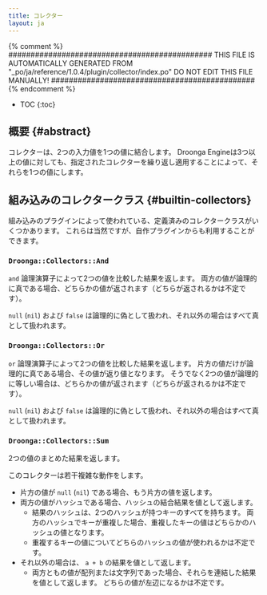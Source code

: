```yaml
---
title: コレクター
layout: ja
---
```


{% comment %}
##############################################
  THIS FILE IS AUTOMATICALLY GENERATED FROM
  "_po/ja/reference/1.0.4/plugin/collector/index.po"
  DO NOT EDIT THIS FILE MANUALLY!
##############################################
{% endcomment %}


* TOC
{:toc}


## 概要 {#abstract}

コレクターは、2つの入力値を1つの値に結合します。
Droonga Engineは3つ以上の値に対しても、指定されたコレクターを繰り返し適用することによって、それらを1つの値にします。

## 組み込みのコレクタークラス {#builtin-collectors}

組み込みのプラグインによって使われている、定義済みのコレクタークラスがいくつかあります。
これらは当然ですが、自作プラグインからも利用することができます。

### `Droonga::Collectors::And`

`and` 論理演算子によって2つの値を比較した結果を返します。
両方の値が論理的に真である場合、どちらかの値が返されます（どちらが返されるかは不定です）。

`null` (`nil`) および `false` は論理的に偽として扱われ、それ以外の場合はすべて真として扱われます。

### `Droonga::Collectors::Or`

`or` 論理演算子によって2つの値を比較した結果を返します。
片方の値だけが論理的に真である場合、その値が返り値となります。
そうでなく2つの値が論理的に等しい場合は、どちらかの値が返されます（どちらが返されるかは不定です）。

`null` (`nil`) および `false` は論理的に偽として扱われ、それ以外の場合はすべて真として扱われます。

### `Droonga::Collectors::Sum`

2つの値のまとめた結果を返します。

このコレクターは若干複雑な動作をします。

 * 片方の値が `null` (`nil`) である場合、もう片方の値を返します。
 * 両方の値がハッシュである場合、ハッシュの結合結果を値として返します。
   * 結果のハッシュは、2つのハッシュが持つキーのすべてを持ちます。
     両方のハッシュでキーが重複した場合、重複したキーの値はどちらかのハッシュの値となります。
   * 重複するキーの値についてどちらのハッシュの値が使われるかは不定です。
 * それ以外の場合は、 `a + b` の結果を値として返します。
   * 両方ともの値が配列または文字列であった場合、それらを連結した結果を値として返します。
     どちらの値が左辺になるかは不定です。

